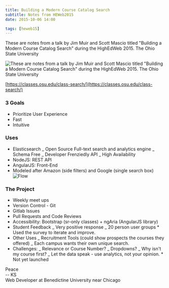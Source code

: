 ```yaml
---
title: Building a Modern Course Catalog Search
subtitle: Notes from HEWeb2015
date: 2015-10-06 14:00

tags: [heweb15]
---
```


These are notes from a talk by Jim Muir and Scott Mascio titled "Building a Modern Course Catalog Search" during the HighEdWeb 2015. The Ohio State University

![These are notes from a talk by Jim Muir and Scott Mascio titled "Building a Modern Course Catalog Search" during the HighEdWeb 2015. The Ohio State University](https://s3-us-west-2.amazonaws.com/assets.kshermphoto.com/images/2015/heweb2015-courseSearch.JPG)

[https://classes.osu.edu/class-search/](https://classes.osu.edu/class-search/)

### 3 Goals

* Prioritize User Experience
* Fast
* Intuitive

### Uses

* Elasticsearch _ Open Source Full-text search and analytics engine _ Schema Free _ Developer Frenziedly API _ High Availability
* NodeJS: REST API
* AngularJS: Front-End
* Modeled after Amazon (side filters) and Google (single search box) ![Flow](https://s3-us-west-2.amazonaws.com/assets.kshermphoto.com/images/2015/heweb2015-courseSearch_2.JPG)

### The Project

* Weekly meet ups
* Version Control - Git
* Gitlab Issues
* Pull Requests and Code Reviews
* Accessibility: Bootstrap (sr-only classes) + ngAria (AngularJS library)
* Student Feedback _ Very positive response _ 20 person user groups \* Used the survey to iterate and improve.
* Other Uses _ Recruitment Tools (could show prospects the courses they offered) _ Each campus wants their own unique search.
* Challenges: _ Relevance or Course Number? _ Dropdowns? _ Why isn't my course first? _ Let the data speak - use analytics, not your opinion. \* Not yet launched

Peace<br>-- KS<br>Web Developer at Benedictine University near Chicago
